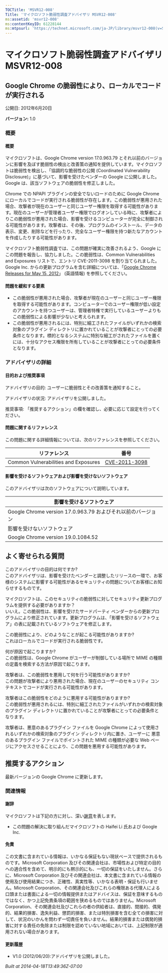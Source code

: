 ```yaml
---
TOCTitle: 'MSVR12-008'
Title: 'マイクロソフト脆弱性調査アドバイザリ MSVR12-008'
ms:assetid: 'msvr12-008'
ms:contentKeyID: 61228144
ms:mtpsurl: 'https://technet.microsoft.com/ja-JP/library/msvr12-008(v=Security.10)'
---
```




マイクロソフト脆弱性調査アドバイザリ MSVR12-008
===============================================

Google Chrome の脆弱性により、ローカルでコードが実行される
----------------------------------------------------------

公開日: 2012年6月20日

**バージョン:** 1.0

### 概要

#### 概要

マイクロソフトは、Google Chrome version 17.0.963.79 とそれ以前のバージョンに影響を及ぼす脆弱性の検出と改善策の通知を提供しています。マイクロソフトは脆弱性を検出し、「協調的な脆弱性の公開 (Coordinated Vulnerability Disclosure)」に基づいて、影響を受けたベンダーの Google に公開しました。Google は、該当ソフトウェアの脆弱性を修正しました。

Chrome での NPAPI プラグインの安全でないロードのために Google Chrome にローカルでコードが実行される脆弱性が存在します。この脆弱性が悪用された場合、攻撃者が現在のユーザーと同じユーザー権限を取得する可能性があります。現在のユーザーが管理者ユーザー権限でログオンしている時に、攻撃者によりこの脆弱性が悪用された場合、影響を受けるコンピューターが完全に制御される可能性があります。攻撃者は、その後、プログラムのインストール、データの表示、変更、削除などを行ったり、完全なユーザー権限を持つ新たなアカウントを作成したりする可能性があります。

マイクロソフト脆弱性調査では、この問題が確実に改善されるよう、Google にこの問題を報告し、協力しました。この脆弱性は、Common Vulnerabilities and Exposures リストで、エントリ CVE-2011-3098 を割り当てられました。Google Inc. からの更新プログラムを含む詳細については、「[Google Chrome Releases for May 15, 2012](http://googlechromereleases.blogspot.com/2012/05/stable-channel-update.html)」 (英語情報) を参照してください。

#### 問題を緩和する要素

-   この脆弱性が悪用された場合、攻撃者が現在のユーザーと同じユーザー権限を取得する可能性があります。コンピューターでのユーザー権限が低い設定のアカウントを持つユーザーは、管理者特権で実行しているユーザーよりもこの脆弱性による影響が少ないと考えられます。
-   この脆弱性が悪用されるには、特別に細工されたファイルがいずれかの検索対象のプラグイン ディレクトリに置かれていることが攻撃者にとっての必要条件となります。標的となるシステムに特別な細工がされたファイルを置くには、十分なアクセス権限を所有していることが攻撃者にとっての必要条件となります。

### アドバイザリの詳細

#### 目的および推奨事項

アドバイザリの目的: ユーザーに脆弱性とその改善策を通知すること。

アドバイザリの状況: アドバイザリを公開しました。

推奨事項: 「推奨するアクション」の欄を確認し、必要に応じて設定を行ってください。

#### 問題に関するリファレンス

この問題に関する詳細情報については、次のリファレンスを参照してください。

| リファレンス                         | 番号                                                                             |
|--------------------------------------|----------------------------------------------------------------------------------|
| Common Vulnerabilities and Exposures | [CVE-2011-3098](http://www.cve.mitre.org/cgi-bin/cvename.cgi?name=cve-2011-3098) |

#### 影響を受けるソフトウェアおよび影響を受けないソフトウェア

このアドバイザリは次のソフトウェアについて説明しています。

| 影響を受けるソフトウェア                                     |
|--------------------------------------------------------------|
| Google Chrome version 17.0.963.79 およびそれ以前のバージョン |
| 影響を受けないソフトウェア                                   |
| Google Chrome version 19.0.1084.52                           |

よく寄せられる質問
------------------

 
このアドバイザリの目的は何ですか?   
このアドバイザリは、影響を受けたベンダーと調整したリリースの一環で、お客様のシステムに影響する可能性があるセキュリティの問題についてお客様にお知らせするものです。

マイクロソフトは、このセキュリティの脆弱性に対してセキュリティ更新プログラムを提供する必要がありますか？   
いいえ。この脆弱性は、影響を受けたサードパーティ ベンダーからの更新プログラムにより修正されています。更新プログラムは、「影響を受けるソフトウェア」の表に記載されているソフトウェアを修正します。

この脆弱性により、どのようなことが起こる可能性がありますか?   
これはローカルでコードが実行される脆弱性です。

何が原因で起こりますか?   
この脆弱性は、Google Chrome がユーザーが制御している場所で MIME の種類の定義を検索する方法が原因で起こります。

攻撃者は、この脆弱性を悪用して何を行う可能性がありますか?   
この問題が攻撃者により悪用された場合、現在のユーザーのセキュリティ コンテキストでコードが実行される可能性があります。

攻撃者はこの脆弱性をどのように悪用する可能性がありますか?   
この脆弱性が悪用されるには、特別に細工されたファイルがいずれかの検索対象のプラグイン ディレクトリに置かれていることが攻撃者にとっての必要条件となります。

攻撃者は、悪意のあるプラグイン ファイルを Google Chrome によって使用されるいずれかの検索対象のプラグイン ディレクトリ内に置き、ユーザーに 悪意のあるプラグイン ファイルでポイントされた MIME の種類が必要な Web ページにアクセスさせることにより、この問題を悪用する可能性があります。

推奨するアクション
------------------

 
最新バージョンの Google Chrome に更新します。

### 関連情報

#### 謝辞

マイクロソフトは下記の方に対し、深い[謝意](http://technet.microsoft.com/security/bulletin/policy)を表します。

-   この問題の解決に取り組んだマイクロソフトの Haifei Li 氏および Google Inc.

#### 免責

この文書に含まれている情報は、いかなる保証もない現状ベースで提供されるものです。Microsoft Corporation 及びその関連会社は、市場性および特定の目的への適合性を含めて、明示的にも黙示的にも、一切の保証をいたしません。さらに、Microsoft Corporation 及びその関連会社は、本文書に含まれている情報の使用及び使用結果につき、正確性、真実性等、いかなる表明・保証も行いません。Microsoft Corporation、その関連会社及びこれらの権限ある代理人による口頭または書面による一切の情報提供またはアドバイスは、保証を意味するものではなく、かつ上記免責条項の範囲を狭めるものではありません。Microsoft Corporation、その関連会社及びこれらの者の供給者は、直接的、間接的、偶発的、結果的損害、逸失利益、懲罰的損害、または特別損害を含む全ての損害に対して、状況のいかんを問わず一切責任を負いません。結果的損害または偶発的損害に対する責任の免除または制限を認めていない地域においては、上記制限が適用されない場合があります。

#### 更新履歴

-   V1.0 (2012/06/20):アドバイザリを公開しました。

*Built at 2014-04-18T13:49:36Z-07:00*
